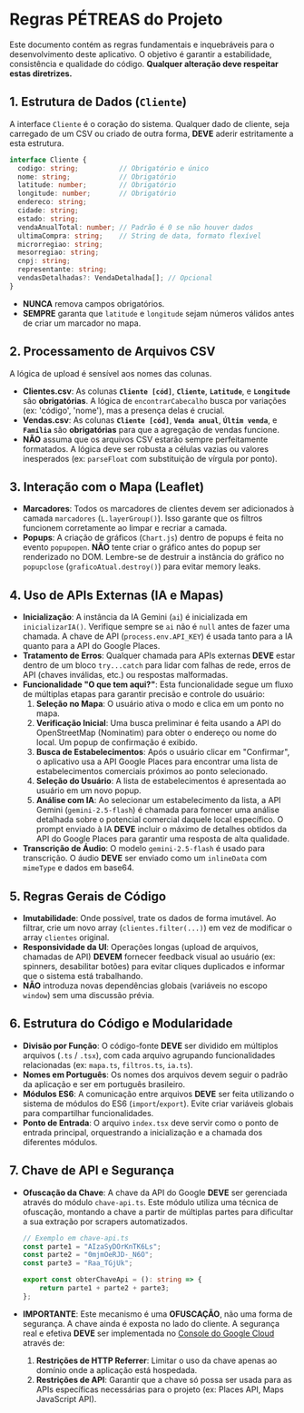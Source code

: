 # Regras PÉTREAS do Projeto

Este documento contém as regras fundamentais e inquebráveis para o desenvolvimento deste aplicativo. O objetivo é garantir a estabilidade, consistência e qualidade do código. **Qualquer alteração deve respeitar estas diretrizes.**

## 1. Estrutura de Dados (`Cliente`)

A interface `Cliente` é o coração do sistema. Qualquer dado de cliente, seja carregado de um CSV ou criado de outra forma, **DEVE** aderir estritamente a esta estrutura.

```typescript
interface Cliente {
  codigo: string;          // Obrigatório e único
  nome: string;            // Obrigatório
  latitude: number;        // Obrigatório
  longitude: number;       // Obrigatório
  endereco: string;
  cidade: string;
  estado: string;
  vendaAnualTotal: number; // Padrão é 0 se não houver dados
  ultimaCompra: string;    // String de data, formato flexível
  microrregiao: string;
  mesorregiao: string;
  cnpj: string;
  representante: string;
  vendasDetalhadas?: VendaDetalhada[]; // Opcional
}
```

- **NUNCA** remova campos obrigatórios.
- **SEMPRE** garanta que `latitude` e `longitude` sejam números válidos antes de criar um marcador no mapa.

## 2. Processamento de Arquivos CSV

A lógica de upload é sensível aos nomes das colunas.

- **Clientes.csv**: As colunas **`Cliente [cód]`**, **`Cliente`**, **`Latitude`**, e **`Longitude`** são **obrigatórias**. A lógica de `encontrarCabecalho` busca por variações (ex: 'código', 'nome'), mas a presença delas é crucial.
- **Vendas.csv**: As colunas **`Cliente [cód]`**, **`Venda anual`**, **`Últim venda`**, e **`Família`** são **obrigatórias** para que a agregação de vendas funcione.
- **NÃO** assuma que os arquivos CSV estarão sempre perfeitamente formatados. A lógica deve ser robusta a células vazias ou valores inesperados (ex: `parseFloat` com substituição de vírgula por ponto).

## 3. Interação com o Mapa (Leaflet)

- **Marcadores**: Todos os marcadores de clientes devem ser adicionados à camada `marcadores` (`L.layerGroup()`). Isso garante que os filtros funcionem corretamente ao limpar e recriar a camada.
- **Popups**: A criação de gráficos (`Chart.js`) dentro de popups é feita no evento `popupopen`. **NÃO** tente criar o gráfico antes do popup ser renderizado no DOM. Lembre-se de destruir a instância do gráfico no `popupclose` (`graficoAtual.destroy()`) para evitar memory leaks.

## 4. Uso de APIs Externas (IA e Mapas)

- **Inicialização**: A instância da IA Gemini (`ai`) é inicializada em `inicializarIA()`. Verifique sempre se `ai` não é `null` antes de fazer uma chamada. A chave de API (`process.env.API_KEY`) é usada tanto para a IA quanto para a API do Google Places.
- **Tratamento de Erros**: Qualquer chamada para APIs externas **DEVE** estar dentro de um bloco `try...catch` para lidar com falhas de rede, erros de API (chaves inválidas, etc.) ou respostas malformadas.
- **Funcionalidade "O que tem aqui?"**: Esta funcionalidade segue um fluxo de múltiplas etapas para garantir precisão e controle do usuário:
    1.  **Seleção no Mapa**: O usuário ativa o modo e clica em um ponto no mapa.
    2.  **Verificação Inicial**: Uma busca preliminar é feita usando a API do OpenStreetMap (Nominatim) para obter o endereço ou nome do local. Um popup de confirmação é exibido.
    3.  **Busca de Estabelecimentos**: Após o usuário clicar em "Confirmar", o aplicativo usa a API Google Places para encontrar uma lista de estabelecimentos comerciais próximos ao ponto selecionado.
    4.  **Seleção do Usuário**: A lista de estabelecimentos é apresentada ao usuário em um novo popup.
    5.  **Análise com IA**: Ao selecionar um estabelecimento da lista, a API Gemini (`gemini-2.5-flash`) é chamada para fornecer uma análise detalhada sobre o potencial comercial daquele local específico. O prompt enviado à IA **DEVE** incluir o máximo de detalhes obtidos da API do Google Places para garantir uma resposta de alta qualidade.
- **Transcrição de Áudio**: O modelo `gemini-2.5-flash` é usado para transcrição. O áudio **DEVE** ser enviado como um `inlineData` com `mimeType` e dados em base64.

## 5. Regras Gerais de Código

- **Imutabilidade**: Onde possível, trate os dados de forma imutável. Ao filtrar, crie um novo array (`clientes.filter(...)`) em vez de modificar o array `clientes` original.
- **Responsividade da UI**: Operações longas (upload de arquivos, chamadas de API) **DEVEM** fornecer feedback visual ao usuário (ex: spinners, desabilitar botões) para evitar cliques duplicados e informar que o sistema está trabalhando.
- **NÃO** introduza novas dependências globais (variáveis no escopo `window`) sem uma discussão prévia.

## 6. Estrutura do Código e Modularidade

- **Divisão por Função**: O código-fonte **DEVE** ser dividido em múltiplos arquivos (`.ts` / `.tsx`), com cada arquivo agrupando funcionalidades relacionadas (ex: `mapa.ts`, `filtros.ts`, `ia.ts`).
- **Nomes em Português**: Os nomes dos arquivos devem seguir o padrão da aplicação e ser em português brasileiro.
- **Módulos ES6**: A comunicação entre arquivos **DEVE** ser feita utilizando o sistema de módulos do ES6 (`import`/`export`). Evite criar variáveis globais para compartilhar funcionalidades.
- **Ponto de Entrada**: O arquivo `index.tsx` deve servir como o ponto de entrada principal, orquestrando a inicialização e a chamada dos diferentes módulos.

## 7. Chave de API e Segurança

- **Ofuscação da Chave**: A chave da API do Google **DEVE** ser gerenciada através do módulo `chave-api.ts`. Este módulo utiliza uma técnica de ofuscação, montando a chave a partir de múltiplas partes para dificultar a sua extração por scrapers automatizados.

  ```typescript
  // Exemplo em chave-api.ts
  const parte1 = "AIzaSyDOrKnTK6Ls";
  const parte2 = "0mjmOeRJD-_N6O";
  const parte3 = "Raa_TGjUk";

  export const obterChaveApi = (): string => {
      return parte1 + parte2 + parte3;
  };
  ```

- **IMPORTANTE**: Este mecanismo é uma **OFUSCAÇÃO**, não uma forma de segurança. A chave ainda é exposta no lado do cliente. A segurança real e efetiva **DEVE** ser implementada no [Console do Google Cloud](https://console.cloud.google.com/) através de:
  1.  **Restrições de HTTP Referrer**: Limitar o uso da chave apenas ao domínio onde a aplicação está hospedada.
  2.  **Restrições de API**: Garantir que a chave só possa ser usada para as APIs específicas necessárias para o projeto (ex: Places API, Maps JavaScript API).